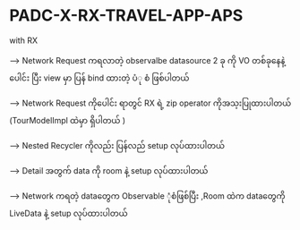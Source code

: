 # PADC-X-RX-TRAVEL-APP-APS
 with RX 
 
 --> Network Request ကရလာတဲ့ observalbe datasource 2 ခု ကို VO တစ်ခုနေနဲ့ပေါင်း ပြီး  view မှာ ပြန် bind ထားတဲ့ ပံု စံ ဖြစ်ပါတယ်
 
 --> Network Request ကိုပေါင်း ရာတွင် RX ရဲ့ zip operator ကိုအသ့းပြုထားပါတယ် (TourModelImpl ထဲမှာ ရှိပါတယ် )
 
 --> Nested Recycler ကိုလည်း ပြန်လည် setup လုပ်ထားပါတယ်
 
 --> Detail အတွက် data ကို  room နဲ့ setup လုပ်ထားပါတယ်
 
 --> Network ကရတဲ့ dataတွေက Observable ုံစံဖြစ်ပြီး ,Room ထဲက dataတွေကို  LiveData နဲ့  setup လုပ်ထားပါတယ်
 
 
